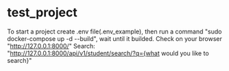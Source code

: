 # test_project
To start a project create .env file(.env_example), then run a command "sudo docker-compose up -d --build", wait until it builded.
Check on your browser "http://127.0.0.1:8000/"
Search: "http://127.0.0.1:8000/api/v1/student/search/?q={what would you like to search}"
